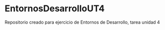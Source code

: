 # EntornosDesarrolloUT4
Repositorio creado para ejercicio de Entornos de Desarrollo, tarea unidad 4
